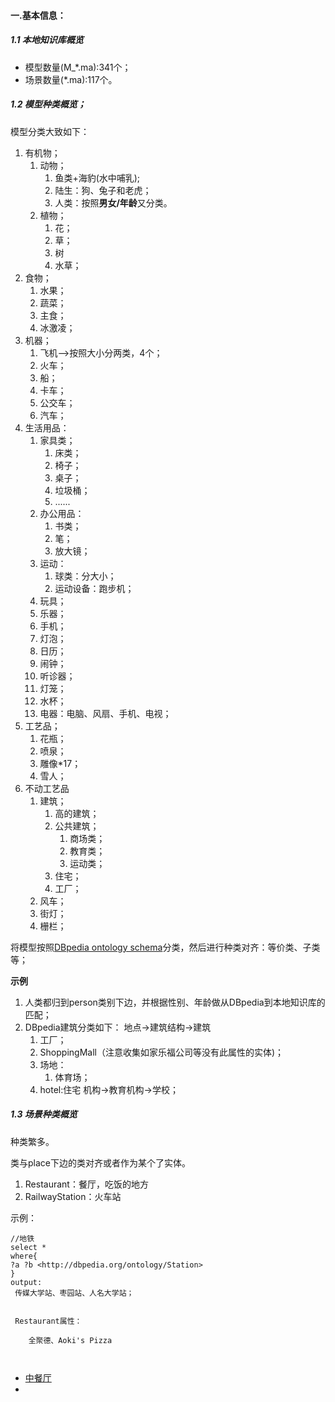 
#### 一.基本信息：

##### 1.1 本地知识库概览

- 模型数量(M_*.ma):341个；
- 场景数量(*.ma):117个。


##### 1.2 模型种类概览；

模型分类大致如下：

1. 有机物；
    1. 动物；
        1. 鱼类+海豹(水中哺乳);
        2. 陆生：狗、兔子和老虎；
        3. 人类：按照**男女/年龄**又分类。
    2. 植物；
        1. 花；
        2. 草；
        3. 树
        4. 水草；
2. 食物；
    1. 水果；
    2. 蔬菜；
    3. 主食；
    4. 冰激凌；
3. 机器；
    1. 飞机——>按照大小分两类，4个；
    2. 火车；
    3. 船；
    4. 卡车；
    5. 公交车；
    6. 汽车；
4. 生活用品：
    1. 家具类；
        1. 床类；
        2. 椅子；
        3. 桌子；
        4. 垃圾桶；
        5. ......
    2. 办公用品：
        1. 书类；
        2. 笔；
        3. 放大镜；
    3. 运动：
        1. 球类：分大小；
        2. 运动设备：跑步机；
    4. 玩具；
    5. 乐器；
    6. 手机；
    7. 灯泡；
    8. 日历；
    9. 闹钟；
    10. 听诊器；
    11. 灯笼；
    12. 水杯；
    13. 电器：电脑、风扇、手机、电视；
5. 工艺品；
    1. 花瓶；
    2. 喷泉；
    3. 雕像*17；
    4. 雪人；
6. 不动工艺品
    1. 建筑；
        1. 高的建筑；
        2. 公共建筑；
            1. 商场类；
            2. 教育类；
            3. 运动类；
        3. 住宅；
        4. 工厂；
    2. 风车；
    3. 街灯；
    4. 栅栏；

将模型按照[DBpedia ontology schema](http://mappings.dbpedia.org/server/ontology/classes/)分类，然后进行种类对齐：等价类、子类等；

**示例**

1. 人类都归到person类别下边，并根据性别、年龄做从DBpedia到本地知识库的匹配；
2. DBpedia建筑分类如下：
    地点->建筑结构->建筑
    1. 工厂；
    2. ShoppingMall（注意收集如家乐福公司等没有此属性的实体)；
    3. 场地：
        1. 体育场；
    4. hotel:住宅
    机构->教育机构->学校；
    


##### 1.3 场景种类概览

种类繁多。

类与place下边的类对齐或者作为某个了实体。

 1. Restaurant：餐厅，吃饭的地方
 2. RailwayStation：火车站
 
示例：
```
//地铁
select *
where{
?a ?b <http://dbpedia.org/ontology/Station>
}
output:
 传媒大学站、枣园站、人名大学站；
 
 
 Restaurant属性：
 
    全聚德、Aoki's Pizza
 
 
```

- [中餐厅](https://dbpedia.org/sparql?default-graph-uri=http%3A%2F%2Fdbpedia.org&query=select+%3Fa+%3Fd%0D%0Awhere%7B%0D%0A%3Fa+%3Fb+%3Chttp%3A%2F%2Fdbpedia.org%2Fontology%2FRestaurant%3E+.%0D%0A%3Fa+%3Chttp%3A%2F%2Fdbpedia.org%2Fproperty%2Fcountry%3E+%3Chttp%3A%2F%2Fdbpedia.org%2Fresource%2FChina%3E+.%0D%0A%3Fa+%3Chttp%3A%2F%2Fwww.w3.org%2F2000%2F01%2Frdf-schema%23comment%3E+%3Fd%0D%0A%7D&format=text%2Fhtml&CXML_redir_for_subjs=121&CXML_redir_for_hrefs=&timeout=30000&debug=on&run=+Run+Query+)
- 


